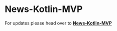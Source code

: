 # News-Kotlin-MVP
For updates please head over to  **[News-Kotlin-MVP](https://github.com/RohitSurwase/Android-Architectures-Kotlin/blob/master/News-Kotlin-MVP)** 
